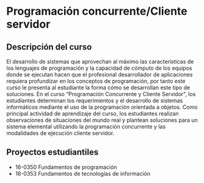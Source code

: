 # Programación concurrente/Cliente servidor

## Descripción del curso
El desarrollo de sistemas que aprovechan al máximo las características de los lenguajes de programación y la capacidad de cómputo de los equipos donde se ejecutan hacen que el profesional desarrollador de aplicaciones requiera profundizar en los conceptos de programación, por tanto este curso le presenta al estudiante la forma cómo se desarrollan este tipo de soluciones. En el curso “Programación Concurrente y Cliente Servidor”, los estudiantes determinan los requerimientos y el desarrollo de sistemas informáticos mediante el uso de la programación orientada a objetos. Como principal actividad de aprendizaje del curso, los estudiantes realizan observaciones de situaciones del mundo real y plantean soluciones para un sistema elemental utilizando la programación concurrente y las modalidades de ejecución cliente servidor.   

## Proyectos estudiantiles
- 16-0350 Fundamentos de programación
- 16-0353 Fundamentos de tecnologías de información
